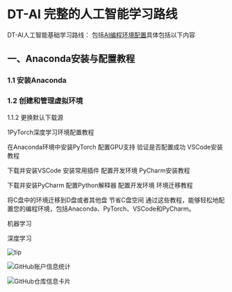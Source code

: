 
# DT-AI 完整的人工智能学习路线

DT-AI人工智能基础学习路线：
包括[AI编程环境配置](https://github.com/buluslee/DT-AI/tree/AI%E7%8E%AF%E5%A2%83%E9%85%8D%E7%BD%AE)具体包括以下内容

## 一、Anaconda安装与配置教程

### 1.1 安装Anaconda

### 1.2 创建和管理虚拟环境

1.1.2 更换默认下载源

1PyTorch深度学习环境配置教程

在Anaconda环境中安装PyTorch
配置GPU支持
验证是否配置成功
VSCode安装教程

下载并安装VSCode
安装常用插件
配置开发环境
PyCharm安装教程

下载并安装PyCharm
配置Python解释器
配置开发环境
环境迁移教程

将C盘中的环境迁移到D盘或者其他盘
节省C盘空间
通过这些教程，能够轻松地配置您的编程环境，包括Anaconda、PyTorch、VSCode和PyCharm。

机器学习

深度学习

![tip](https://badgen.net/badge/python/3.1.6/green?icon=packagephobia)

![GitHub账户信息统计](https://github-stats.ubrong.com/api?username=buluslee&show_icons=true&theme=tokyonight)

![GitHub仓库信息卡片](https://github-stats.ubrong.com/api/pin/?username=buluslee&repo=GNN&theme=dark)
